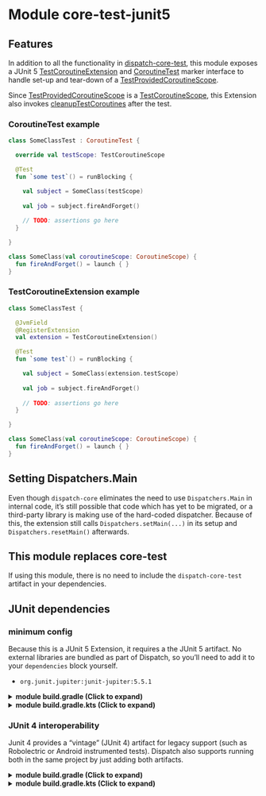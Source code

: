 # Module core-test-junit5

## Features

In addition to all the functionality in [dispatch-core-test][dispatch_core_test_readme], this module exposes a JUnit 5 [TestCoroutineExtension][testCoroutineExtension] and [CoroutineTest][coroutineTest] marker interface to handle set-up and tear-down of a [TestProvidedCoroutineScope][testProvidedCoroutineScope].

Since [TestProvidedCoroutineScope][testProvidedCoroutineScope] is a [TestCoroutineScope][testCoroutineScope], this Extension also invokes [cleanupTestCoroutines][cleanupTestCoroutines] after the test.

### CoroutineTest example

```kotlin
class SomeClassTest : CoroutineTest {

  override val testScope: TestCoroutineScope

  @Test
  fun `some test`() = runBlocking {

    val subject = SomeClass(testScope)
  
    val job = subject.fireAndForget()
    
    // TODO: assertions go here
  }

}

class SomeClass(val coroutineScope: CoroutineScope) {
  fun fireAndForget() = launch { }
}
```

### TestCoroutineExtension example

```kotlin
class SomeClassTest {

  @JvmField
  @RegisterExtension
  val extension = TestCoroutineExtension()

  @Test
  fun `some test`() = runBlocking {

    val subject = SomeClass(extension.testScope)
  
    val job = subject.fireAndForget()
    
    // TODO: assertions go here
  }

}

class SomeClass(val coroutineScope: CoroutineScope) {
  fun fireAndForget() = launch { }
}
```

## Setting Dispatchers.Main

Even though `dispatch-core` eliminates the need to use `Dispatchers.Main` in internal code, it’s still possible that code which has yet to be migrated, or a third-party library is making use of the hard-coded dispatcher.  Because of this, the extension still calls `Dispatchers.setMain(...)` in its setup and `Dispatchers.resetMain()` afterwards.

## This module replaces core-test

If using this module, there is no need to include the `dispatch-core-test` artifact in your dependencies.

## JUnit dependencies

### minimum config

Because this is a JUnit 5 Extension, it requires a the JUnit 5 artifact.  No external libraries are bundled as part of Dispatch, so you’ll need to add it to your `dependencies` block yourself.  

- `org.junit.jupiter:junit-jupiter:5.5.1`

<details>
<summary>
<b>module build.gradle (Click to expand)</b>
</summary>


```groovy
repositories {
  mavenCentral()
}

dependencies {
	
  def coroutines_version = "1.3.3"
  def dispatch_version = "1.0.0-beta03"

  // core
  implementation "org.jetbrains.kotlinx:kotlinx-coroutines-core:$coroutines_version"
  implementation "org.jetbrains.kotlinx:kotlinx-coroutines-android:$coroutines_version"
  implementation "com.rickbusarow.dispatch:dispatch-core:$dispatch_version"

  // the junit5 artifact also provides the dispatch-core-test artifact
  testImplementation "com.rickbusarow.dispatch:dispatch-core-test-junit5:$dispatch_version"
  testImplementation "org.jetbrains.kotlinx:kotlinx-coroutines-test:$coroutines_version"
}
```

</details>


<details>
<summary>
<b>module build.gradle.kts (Click to expand)</b>
</summary>


``` kotlin
repositories {
  mavenCentral()
}

dependencies {
	
    val coroutinesVersion = "1.3.3"
    val dispatchVersion = "1.0.0-beta03"   
 
    // core
    implementation("org.jetbrains.kotlinx:kotlinx-coroutines-core:$coroutinesVersion")
    implementation("org.jetbrains.kotlinx:kotlinx-coroutines-android:$coroutinesVersion")
    implementation("com.rickbusarow.dispatch:dispatch-core:$dispatchVersion")   

    // the junit5 artifact also provides the dispatch-core-test artifact
    testImplementation("com.rickbusarow.dispatch:dispatch-core-test-junit5:$dispatchVersion")
    testImplementation("org.jetbrains.kotlinx:kotlinx-coroutines-test:$coroutinesVersion")
}
```

</details>

### JUnit 4 interoperability

Junit 4 provides a “vintage” (JUnit 4) artifact for legacy support (such as Robolectric or Android instrumented tests).  Dispatch also supports running both in the same project by just adding both artifacts.

<details>
<summary>
<b>module build.gradle (Click to expand)</b>
</summary>

```groovy
repositories {
  mavenCentral()
}

dependencies {
	
  def coroutines_version = "1.3.3"
  def dispatch_version = "1.0.0-beta03" 

  // core
  implementation "org.jetbrains.kotlinx:kotlinx-coroutines-core:$coroutines_version"
  implementation "org.jetbrains.kotlinx:kotlinx-coroutines-android:$coroutines_version"
  implementation "com.rickbusarow.dispatch:dispatch-core:$dispatch_version" 

  // the junit4 and junit5 artifacts also provides the dispatch-core-test artifact
  testImplementation "com.rickbusarow.dispatch:dispatch-core-test-junit4:$dispatch_version"
  testImplementation "com.rickbusarow.dispatch:dispatch-core-test-junit5:$dispatch_version"
  testImplementation "org.jetbrains.kotlinx:kotlinx-coroutines-test:$coroutines_version"
}
```
</details>


<details>
<summary>
<b>module build.gradle.kts (Click to expand)</b>
</summary>

``` kotlin
repositories {
  mavenCentral()
}

dependencies {
	
    val coroutinesVersion = "1.3.3"
    val dispatchVersion = "1.0.0-beta03"  
  
    // core
    implementation("org.jetbrains.kotlinx:kotlinx-coroutines-core:$coroutinesVersion")
    implementation("org.jetbrains.kotlinx:kotlinx-coroutines-android:$coroutinesVersion")
    implementation("com.rickbusarow.dispatch:dispatch-core:$dispatchVersion")   

    // the junit4 and junit5 artifacts also provides the dispatch-core-test artifact
    testImplementation("com.rickbusarow.dispatch:dispatch-core-test-junit4:$dispatchVersion")
    testImplementation("com.rickbusarow.dispatch:dispatch-core-test-junit5:$dispatchVersion")
    testImplementation("org.jetbrains.kotlinx:kotlinx-coroutines-test:$coroutinesVersion")
}
```

</details>

[dispatch_core_test_readme]: /kdoc/core-test/dispatch.core.text/index.md
[testCoroutineExtension]: /kdoc/core-test-junit5/dispatch.core.test/-test-coroutine-extension
[coroutineTest]: /kdoc/core-test-junit5/dispatch.core.test/-coroutine-test
[testProvidedCoroutineScope]: /kdoc/core-test/dispatch.core.test/-test-provided-coroutine-scope
[testCoroutineScope]: https://kotlin.github.io/kotlinx.coroutines/kotlinx-coroutines-test/kotlinx.coroutines.test/-test-coroutine-scope/
[cleanupTestCoroutines]: https://kotlin.github.io/kotlinx.coroutines/kotlinx-coroutines-test/kotlinx.coroutines.test/-test-coroutine-scope/cleanup-test-coroutines.html


